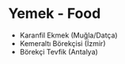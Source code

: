 # Yemek - Food
 - Karanfil Ekmek (Muğla/Datça)
 - Kemeraltı Börekçisi (İzmir)
 - Börekçi Tevfik (Antalya)